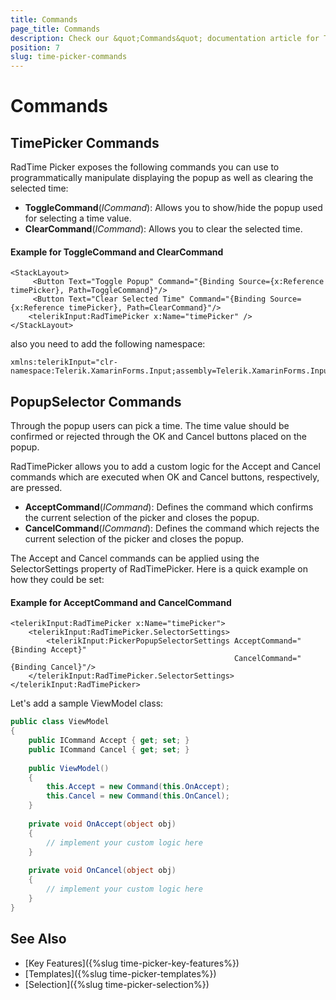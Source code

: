 ```yaml
---
title: Commands
page_title: Commands
description: Check our &quot;Commands&quot; documentation article for Telerik TimePicker for Xamarin control.
position: 7
slug: time-picker-commands
---
```


# Commands

## TimePicker Commands

RadTime Picker exposes the following commands you can use to programmatically manipulate displaying the popup as well as clearing the selected time:

* **ToggleCommand**(*ICommand*): Allows you to show/hide the popup used for selecting a time value.
* **ClearCommand**(*ICommand*): Allows you to clear the selected time.

#### Example for ToggleCommand and ClearCommand

```XAML
<StackLayout>
	 <Button Text="Toggle Popup" Command="{Binding Source={x:Reference timePicker}, Path=ToggleCommand}"/>
     <Button Text="Clear Selected Time" Command="{Binding Source={x:Reference timePicker}, Path=ClearCommand}"/>
	<telerikInput:RadTimePicker x:Name="timePicker" />
</StackLayout>
```

also you need to add the following namespace:

```XAML
xmlns:telerikInput="clr-namespace:Telerik.XamarinForms.Input;assembly=Telerik.XamarinForms.Input"
```

## PopupSelector Commands

Through the popup users can pick a time. The time value should be confirmed or rejected through the OK and Cancel buttons placed on the popup. 

RadTimePicker allows you to add a custom logic for the Accept and Cancel commands which are executed when OK and Cancel buttons, respectively, are pressed. 

* **AcceptCommand**(*ICommand*): Defines the command which confirms the current selection of the picker and closes the popup. 
* **CancelCommand**(*ICommand*): Defines the command which rejects the current selection of the picker and closes the popup.

The Accept and Cancel commands can be applied using the SelectorSettings property of RadTimePicker. Here is a quick example on how they could be set:

#### Example for AcceptCommand and CancelCommand

```XAML
<telerikInput:RadTimePicker x:Name="timePicker">
	<telerikInput:RadTimePicker.SelectorSettings>
		<telerikInput:PickerPopupSelectorSettings AcceptCommand="{Binding Accept}"  
												  CancelCommand="{Binding Cancel}"/>
	</telerikInput:RadTimePicker.SelectorSettings>
</telerikInput:RadTimePicker>
```

Let's add a sample ViewModel class:

```C#
public class ViewModel
{
    public ICommand Accept { get; set; }
    public ICommand Cancel { get; set; }
	
    public ViewModel()
    {
        this.Accept = new Command(this.OnAccept);
        this.Cancel = new Command(this.OnCancel);
    }
	
    private void OnAccept(object obj)
    {
        // implement your custom logic here
    }
	
    private void OnCancel(object obj)
    {
        // implement your custom logic here
    }
}
```

## See Also

- [Key Features]({%slug time-picker-key-features%})
- [Templates]({%slug time-picker-templates%})
- [Selection]({%slug time-picker-selection%})
